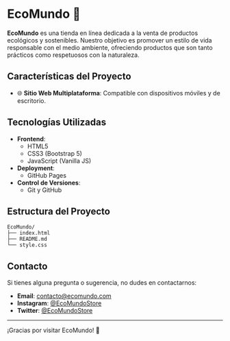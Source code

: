 # EcoMundo 🌱

**EcoMundo** es una tienda en línea dedicada a la venta de productos ecológicos y sostenibles. Nuestro objetivo es promover un estilo de vida responsable con el medio ambiente, ofreciendo productos que son tanto prácticos como respetuosos con la naturaleza.

## Características del Proyecto

- 🌐 **Sitio Web Multiplataforma**: Compatible con dispositivos móviles y de escritorio.

## Tecnologías Utilizadas

- **Frontend**:
  - HTML5
  - CSS3 (Bootstrap 5)
  - JavaScript (Vanilla JS)
- **Deployment**:
  - GitHub Pages
- **Control de Versiones**:
  - Git y GitHub

## Estructura del Proyecto

```
EcoMundo/
├── index.html
├── README.md
└── style.css
```

## Contacto

Si tienes alguna pregunta o sugerencia, no dudes en contactarnos:

- **Email**: contacto@ecomundo.com
- **Instagram**: [@EcoMundoStore](https://www.instagram.com/EcoMundoStore)
- **Twitter**: [@EcoMundoStore](https://www.twitter.com/EcoMundoStore)

---

¡Gracias por visitar EcoMundo! 🌿
